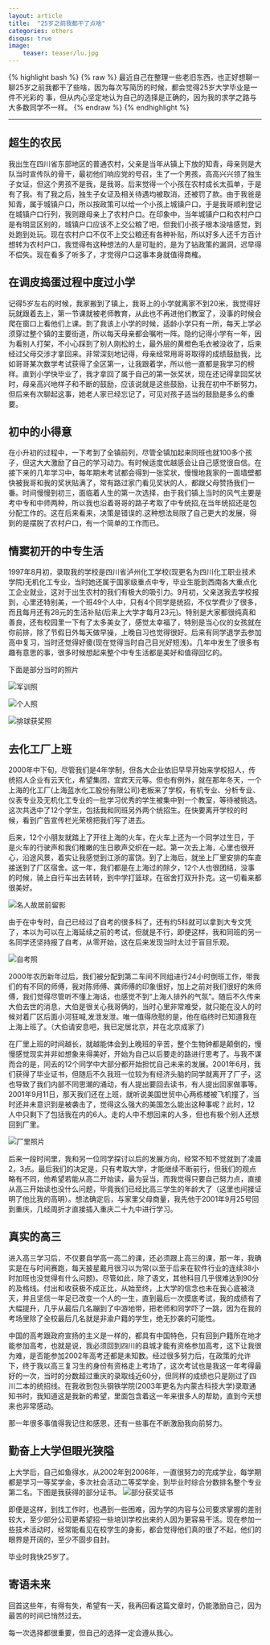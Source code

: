 ```yaml
---
layout: article
title:  "25岁之前我都干了点啥"
categories: others
disqus: true
image:
    teaser: teaser/lu.jpg
---
```


{% highlight bash %}
{% raw %}
最近自己在整理一些老旧东西，也正好想聊一聊25岁之前我都干了些啥，因为每次写简历的时候，都会觉得25岁大学毕业是一件不光彩的
事，但从内心坚定地认为自己的选择是正确的，因为我的求学之路与大多数同学不一样。
{% endraw %}
{% endhighlight %} 

---

## 超生的农民

我出生在四川省东部地区的普通农村，父亲是当年从镇上下放的知青，母亲则是大队当时宣传队的骨干，最初他们响应党的号召，生了一个男孩，高高兴兴领了独生子女证，但这个男孩不是我，是我哥。后来觉得一个小孩在农村成长太孤单，于是有了我。有了我之后，独生子女证及相关待遇均被取消，还被罚了款。由于我爸是知青，属于城镇户口，所以按政策可以给一个小孩上城镇户口，于是我哥顺利登记在城镇户口行列，我则跟母亲上了农村户口。在印象中，当年城镇户口和农村户口是有明显区别的，城镇户口应该不上交公粮了吧，但我们小孩子根本没啥感觉，到处跑到处玩。现在农村户口不仅不上交公粮还有各种补贴，所以好多人还千方百计想转为农村户口，我觉得有这种想法的人是可耻的，是为了钻政策的漏洞，迟早得不偿失。现在看多了听多了，才觉得户口这事本身就值得商榷。

## 在调皮捣蛋过程中度过小学

记得5岁左右的时候，我家搬到了镇上，我哥上的小学就离家不到20米，我觉得好玩就跟着去上，第一节课就被老师教育，从此也不再进他们教室了，没事的时候会爬在窗口上看他们上课。到了我该上小学的时候，适龄小学只有一所，每天上学必须穿过整个镇的主要街道，所以每天母亲都会嘱咐一阵。隐约记得小学有一年，因为看别人打架，不小心踩到了别人刚松的土，最外层的黄橙色毛衣被没收了，后来经过父母交涉才拿回来。非常深刻地记得，母亲经常用哥哥取得的成绩鼓励我，比如哥哥某次数学考试获得了全区第一，让我跟着学，所以他一直都是我学习的榜样。直到小学快毕业了，我才拿回了属于自己的第一张奖状，现在还记得拿回奖状时，母亲高兴地样子和不断的鼓励，应该说就是这些鼓励，让我在初中不断努力。但后来有次聊起这事，她老人家已经忘记了，可见对孩子适当的鼓励是多么的重要。

## 初中的小得意 

在小升初的过程中，一下考到了全镇前列，尽管全镇加起来同班也就100多个孩子，但这大大激励了自己的学习动力。有时候适度优越感会让自己感觉很自信。在接下来的几年学习中，每年期末考试都会得到一张奖状，慢慢地我家的一面墙壁都快被我哥和我的奖状貼满了，常有路过家门看见奖状的人，都跟父母赞扬我们一番。时间慢慢到初三，面临着人生的第一次选择，由于我们镇上当时的风气主要是考中专和中师两种，所以我也沿着哥哥的路子考取了中专统招,在当年统招还是包分配工作的。这在后来看来，决策是错误的.这种想法局限了自己更大的发展，得到的是摆脱了农村户口，有一个简单的工作而已。

## 情窦初开的中专生活

1997年8月初，录取我的学校是四川省泸州化工学校(现更名为四川化工职业技术学院)无机化工专业，当时她还属于国家级重点中专，毕业生能到西南各大重点化工企业就业，这对于出生农村的我们有极大的吸引力。9月初，父亲送我去学校报到，心里还特别美，一个班49个人中，只有4个同学是统招，不仅学费少了很多，而且每月还有28元的生活补贴(后来上大学才每月23元)。特别是大家都很纯真和善良，还有校园里一下有了太多美女了，感觉太幸福了，特别是当心仪的女孩就在你前排，除了节假日外每天做早操，上晚自习也觉得很好。后来有同学退学去参加高中复习，当时还觉得好傻(现在觉得当时自己目光好短浅)。几年中发生了很多有趣有意思的事，很多时候想起来整个中专生活都是美好和值得回忆的。

下面是部分当时的照片

![军训照](../../images/teaser/97-1.jpg "军训照")


![个人照](../../images/teaser/97-2.jpg "个人照")


![排球获奖照](../../images/teaser/97-3.jpg "排球获奖照")


## 去化工厂上班

2000年中下旬，尽管我们是4年学制，但各大企业依旧早早开始来学校招人，传统招人企业有云天化，希望集团，宜宾天元等。但也有例外，就在那年冬天，一个上海的化工厂(上海蓝水化工股份有限公司)老板来了学校，有机专业、分析专业、仪表专业及无机化工专业的一批学习优秀的学生被集中到一个教室，等待被挑选。这次共选中了12个学生，包括我和同班另外两个统招生。在快要离开学校的时候，看到广告宣传栏光荣榜把我们写了进去。

后来，12个小朋友就踏上了开往上海的火车，在火车上还为一个同学过生日，于是火车的行驶声和我们稚嫩的生日歌声交织在一起。第一次去上海，心里也很开心，沿途风景，着实让我感觉到江浙的富饶。到了上海后，就坐上厂里安排的车直接送到了厂区宿舍。这一年，我们都是在上海过的除夕，12个人也很团结，没事的时候，骑上自行车出去转转，到中学打篮球，在宿舍打双升扑克。这一切看来都很美好。

![名人故居前留影](../../images/teaser/gr.jpg "名人故居前留影")

由于在中专时，自己已经过了自考的很多科了，还有约5科就可以拿到大专文凭了，本以为可以在上海延续之前的考试，但就是不行，即便这样，我和同班的另一名同学还坚持报了自考，从零开始，这在后来发现当时太过于盲目乐观。


![自考照](../../images/teaser/zk.jpg "自考照")


2000年农历新年过后，我们被分配到第二车间不同组进行24小时倒班工作，带我们的有不同的师傅，我对陈师傅、龚师傅的印象很好，加上之前对我们很好的朱师傅，我们觉得尽管听不懂上海话，也感觉不到“上海人排外的气氛”。随后不久传来大伯去世的消息，大伯是很关心我哥俩的，当时心里非常难受，就只能在没人的时候对着厂区后面小河狂喊,发泄发泄。唯一值得欣慰的是，他在临终时已知道我在上海上班了。（大伯请安息吧，我已定居北京，并在北京成家了)

在厂里上班的时间越长，就越能体会到上晚班的辛苦，整个生物钟都是颠倒的，慢慢感觉现实并非如想象来得美好，开始为自己以后要走的路进行思考了。与我不谋而合的是，同去的12个同学中大部分都开始担忧自己未来的发展。2001年6月，我们获得了毕业证书，但随后不久我班一位较为有经济头脑的同学就离开了厂子，这也导致了我们内部不同思潮的涌动，有人提出要回去读书，有人提出回家做事等。2001年9月11日，那天我们还在上班，就听说美国世贸中心两栋楼被飞机撞了，当时还并未意识到是被袭击了，觉得这么强大的美国怎么能出这种事呢？此时，12人中只剩下了包括我在内的6人。走的人中不想回来的人多，但也有极个别人还想回到厂里。


![厂里照片](../../images/teaser/changli.jpg "厂里照片")

后来一段时间里，我和另一位同学探讨以后的发展方向，经常不知不觉就到了凌晨2，3点。最后我们的决定是，只有考取大学，才能继续不断前行，但我们的观点略有不同，他希望若能从高二开始读，最为妥当，而我觉得只要自己努力点，直接从高三开始读也没什么问题，毕竟我们已经比高三学生的年龄大了（这里也间接证明了他比我的高明）。想法确定后，与家里父母商量，我先他于2001年9月25号回到重庆，几经周折才直接插入重庆二十九中进行学习。

## 真实的高三

进入高三学习后，不仅要自学高一高二的课，还必须跟上高三的课，那一年，我确实是在与时间赛跑，每天披星戴月很习以为常(以至于后来在软件行业的连续38小时加班也没觉得有什么问题)。尽管如此，除了语文，其他科目几乎很难达到90分的及格线。付出和收获极不成正比，从始至终，上大学的信念也未在我心底被浇灭，并且坚信一年足已改变一个人的一生，直到最后一次摸底考试，我的成绩有了大幅提升，几乎从最后几名蹦到了中游地带，把老师和同学吓了一跳，因为在我的考场里除了全校最后几名就是非渝户籍的学生，绝无抄袭的可能性。

中国的高考跟政府宣扬的主义是一样的，都具有中国特色，只有回到户籍所在地才能参加高考，也就是说，我必须回到四川的县城才能有资格参加高考，这下让我很为难，是否能参加2002年高考还都是未知数。经过很多努力后，在政策的允许下，终于我以高三复习生的身份有资格走上考场了，这次考试也是我这一年考得最好的一次，当时的分数超过重庆的录取线近60分，但同样的成绩也只是刚过了四川二本的统招线。在我收到包头钢铁学院(2003年更名为内蒙古科技大学)录取通知书时，我知道这是我新的希望，里面包含着这一年来很多人的帮助，直到今天想来也非常感动。

那一年很多事值得我记住和感恩，还有一些事在不断激励我向前努力。

## 勤奋上大学但眼光狭隘

上大学后，自己如鱼得水，从2002年到2006年，一直很努力的完成学业，每学期都是学习一等奖学金，多次社会活动二等奖学金，到毕业时综合分数排名整个专业第二名。下图是我获得的部分证书。
![部分获奖证书](../../images/teaser/jiang.jpg "部分获奖证书")

即便是这样，到找工作时，也遇到一些困难，因为学的内容与公司要求掌握的差别较大，至少部分公司更希望招一些培训学校出来的人因为更容易干活。现在参加一些技术活动时，经常能看见在校学生的身影，都会觉得他们真的很了不起，他们的眼界是开阔的，至少不固步自封。


毕业时我快25岁了。

## 寄语未来 

回首这些年，有得有失，希望有一天，我再回看这篇文章时，仍能激励自己，因为最苦的时间已悄然过去。

每一次选择都很重要，但自己的选择一定会遵从我心。


